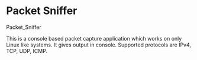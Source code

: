 
Packet Sniffer
=======
Packet_Sniffer

This is a console based packet capture application which works on only Linux like systems. It gives output in console. Supported protocols are IPv4, TCP, UDP, ICMP.
